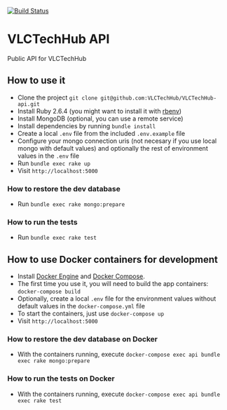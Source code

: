 [![Build Status](https://travis-ci.org/VLCTechHub/VLCTechHub-api.svg?branch=master)](https://travis-ci.org/VLCTechHub/VLCTechHub-api)

# VLCTechHub API

Public API for VLCTechHub

## How to use it

-   Clone the project `git clone git@github.com:VLCTechHub/VLCTechHub-api.git`
-   Install Ruby 2.6.4 (you might want to install it with [rbenv](https://github.com/rbenv/rbenv))
-   Install MongoDB (optional, you can use a remote service)
-   Install dependencies by running `bundle install`
-   Create a local `.env` file from the included `.env.example` file
-   Configure your mongo connection uris (not necesary if you use local mongo with default values) and optionally the rest of environment values in the `.env` file
-   Run `bundle exec rake up`
-   Visit `http://localhost:5000`

### How to restore the dev database

-   Run `bundle exec rake mongo:prepare`

### How to run the tests

-   Run `bundle exec rake test`

## How to use Docker containers for development

-   Install [Docker Engine](https://docs.docker.com/install/) and [Docker Compose](https://docs.docker.com/compose/install/).
-   The first time you use it, you will need to build the app containers: `docker-compose build`
-   Optionally, create a local `.env` file for the environment values without default values in the `docker-compose.yml` file
-   To start the containers, just use `docker-compose up`
-   Visit `http://localhost:5000`

### How to restore the dev database on Docker

-   With the containers running, execute `docker-compose exec api bundle exec rake mongo:prepare`

### How to run the tests on Docker

-   With the containers running, execute `docker-compose exec api bundle exec rake test`
